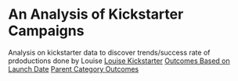 # An Analysis of Kickstarter Campaigns
Analysis on kickstarter data to discover trends/success rate of prdoductions done by Louise
 [Louise Kickstarter](https://github.com/tsmtruong/kickstarter-analysis/blob/main/Louise%20Kickstarter.xlsx)
  [Outcomes Based on Launch Date](https://github.com/tsmtruong/kickstarter-analysis/blob/main/Outcomes%20Based%20On%20Launch%20Date.png)
   [Parent Category Outcomes](https://github.com/tsmtruong/kickstarter-analysis/blob/main/Parent%20Catergory%20Outcomes.png)
